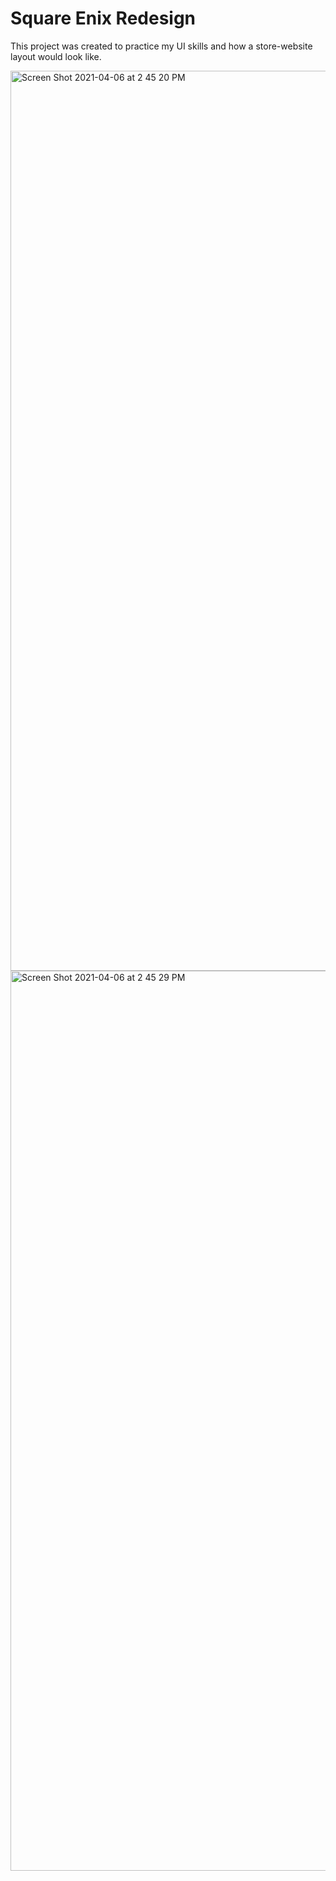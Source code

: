 # Square Enix Redesign

This project was created to practice my UI skills and how a store-website layout would look like.

<img width="1440" alt="Screen Shot 2021-04-06 at 2 45 20 PM" src="https://user-images.githubusercontent.com/54602275/113762765-f0b57380-96e6-11eb-8d6d-81a5245b28d2.png">

<img width="1440" alt="Screen Shot 2021-04-06 at 2 45 29 PM" src="https://user-images.githubusercontent.com/54602275/113762749-ebf0bf80-96e6-11eb-8e5b-7fa61490f943.png">
